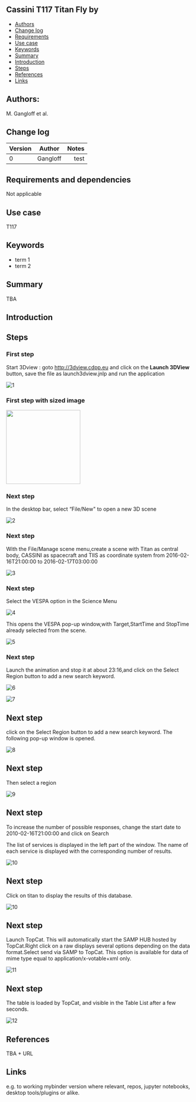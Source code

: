 ## Cassini T117 Titan Fly by

* [Authors](#authors)
* [Change log](#change-log)
* [Requirements](#requirements-and-dependencies)
* [Use case](#use-case)
* [Keywords](#keywords)
* [Summary](#summary)
* [Introduction](#introduction)
* [Steps](#steps)
* [References](#references)
* [Links](#links)

## Authors:

M. Gangloff et al.

## Change log

| Version       | Author        | Notes  |
| ------------- |:-------------:| -----: |
| 0             | Gangloff      | test   |


## Requirements and dependencies
 Not applicable

## Use case
T117

## Keywords
* term 1
* term 2 

## Summary
TBA

## Introduction

## Steps

### First step
Start 3Dview : goto http://3dview.cdpp.eu and click on the **Launch 3DView** button, save the file as launch3dview.jnlp and run the application

![1](https://github.com/epn-vespa/tutorials/blob/master/cassini-titan-flyby/img/3DviewLaunchPage.png)

### First step with sized image
<img src="https://github.com/epn-vespa/tutorials/blob/master/cassini-titan-flyby/img/3DviewLaunchPage.png" width="200">

### Next step
In the desktop bar, select “File/New" to open a new 3D scene

![2](https://github.com/epn-vespa/tutorials/blob/master/cassini-titan-flyby/img/open3Dscene.png)

### Next step
With the File/Manage scene menu,create a scene with Titan as central body, CASSINI as spacecraft and TIIS as coordinate system
from 2016-02-16T21:00:00 to 2016-02-17T03:00:00

![3](https://github.com/epn-vespa/tutorials/blob/master/cassini-titan-flyby/img/manageScene.png)

### Next step
Select the VESPA option in the Science Menu

![4](https://github.com/epn-vespa/tutorials/blob/master/cassini-titan-flyby/img/sciencemenu.png)

This opens the VESPA pop-up window,with Target,StartTime and StopTime already selected from the scene.

![5](https://github.com/epn-vespa/tutorials/blob/master/cassini-titan-flyby/img/EPNTAPWindow.png)

### Next step
Launch the animation and stop it at about 23:16,and click on the Select Region button to add a new search keyword.

![6](https://github.com/epn-vespa/tutorials/blob/master/cassini-titan-flyby/img/launchAnimation.png)

![7](https://github.com/epn-vespa/tutorials/blob/master/cassini-titan-flyby/img/time.png)

## Next step
click on the Select Region button to add a new search keyword. The following pop-up window is opened.

![8](https://github.com/epn-vespa/tutorials/blob/master/cassini-titan-flyby/img/selectRegion1.png)

## Next step
Then select a region 

![9](https://github.com/epn-vespa/tutorials/blob/master/cassini-titan-flyby/img/selectRegion2.png)

## Next step
To increase the number of possible responses, change the start date to
2010-02-16T21:00:00  and click on Search

The list of services is displayed in the left part of the window. The name of each service is displayed with the corresponding
number of results.

![10](https://github.com/epn-vespa/tutorials/blob/master/cassini-titan-flyby/img/ListOfServices.png)

## Next step
Click on titan to display the results of this database.

![10](https://github.com/epn-vespa/tutorials/blob/master/cassini-titan-flyby/img/titanResults.png)

## Next step
Launch TopCat. This will automatically start the SAMP HUB hosted by TopCat.Right click on a raw displays several options
depending on the data format.Select send via SAMP to TopCat.
This option is available for data of mime type equal to application/x-votable+xml only.

![11](https://github.com/epn-vespa/tutorials/blob/master/cassini-titan-flyby/img/sendToTopCat.png)

## Next step

The table is loaded by TopCat, and visible in the Table List after a few seconds.

![12](https://github.com/epn-vespa/tutorials/blob/master/cassini-titan-flyby/img/topcatView.png)
## References

TBA + URL


## Links
e.g. to working mybinder version where relevant, repos, jupyter notebooks, desktop tools/plugins or alike.
